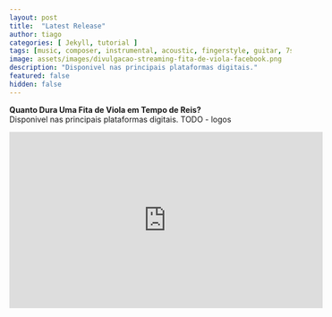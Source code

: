 ```yaml
---
layout: post
title:  "Latest Release"
author: tiago
categories: [ Jekyll, tutorial ]
tags: [music, composer, instrumental, acoustic, fingerstyle, guitar, 7strings, brazilian, latin, mpb, jazz]
image: assets/images/divulgacao-streaming-fita-de-viola-facebook.png
description: "Disponivel nas principais plataformas digitais."
featured: false
hidden: false
---
```


**Quanto Dura Uma Fita de Viola em Tempo de Reis?**  
Disponivel nas principais plataformas digitais.
TODO - logos
<iframe width="560" height="315" src="https://www.youtube.com/embed/Zx4zjXCMc14" frameborder="0" allow="accelerometer; autoplay; clipboard-write; encrypted-media; gyroscope; picture-in-picture" allowfullscreen></iframe>

